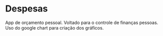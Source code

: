 # Despesas
App de orçamento pessoal. Voltado para o controle de finanças pessoas.
Uso do google chart para criação dos gráficos.
